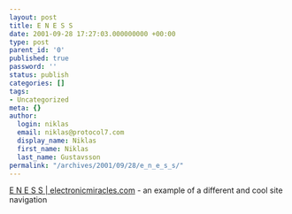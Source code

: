 ```yaml
---
layout: post
title: E N E S S
date: 2001-09-28 17:27:03.000000000 +00:00
type: post
parent_id: '0'
published: true
password: ''
status: publish
categories: []
tags:
- Uncategorized
meta: {}
author:
  login: niklas
  email: niklas@protocol7.com
  display_name: Niklas
  first_name: Niklas
  last_name: Gustavsson
permalink: "/archives/2001/09/28/e_n_e_s_s/"
---
```

[E N E S S | electronicmiracles.com](http://www.electronicmiracles.com/) - an example of a different and cool site navigation

